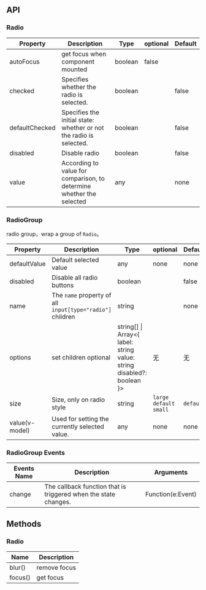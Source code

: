 

## API

### Radio

| Property | Description | Type | optional | Default |
| -------- | ----------- | ---- | -------- | ------- |
| autoFocus | get focus when component mounted | boolean | false |  |
| checked | Specifies whether the radio is selected. | boolean |  | false |
| defaultChecked | Specifies the initial state: whether or not the radio is selected. | boolean |  | false |
| disabled | Disable radio | boolean |  | false |
| value | According to value for comparison, to determine whether the selected | any |  | none |

### RadioGroup

radio group，wrap a group of `Radio`。

| Property | Description | Type | optional | Default |
| -------- | ----------- | ---- | -------- | ------- |
| defaultValue | Default selected value | any | none | none |
| disabled | Disable all radio buttons | boolean |  | false |
| name | The `name` property of all `input[type="radio"]` children | string |  | none |
| options | set children optional | string\[] \| Array&lt;{ label: string value: string disabled?: boolean }> | 无 | 无 |
| size | Size, only on radio style | string | `large` `default` `small` | `default` |
| value(v-model) | Used for setting the currently selected value. | any | none | none |


### RadioGroup Events
| Events Name | Description | Arguments |
| --- | --- | --- |
| change | The callback function that is triggered when the state changes. | Function(e:Event) |

## Methods

### Radio

| Name | Description |
| ---- | ----------- |
| blur() | remove focus |
| focus() | get focus |
